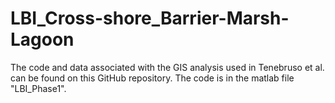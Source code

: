 # LBI_Cross-shore_Barrier-Marsh-Lagoon
The code and data associated with the GIS analysis used in Tenebruso et al. can be found on this GitHub repository. 
The code is in the matlab file "LBI_Phase1".



